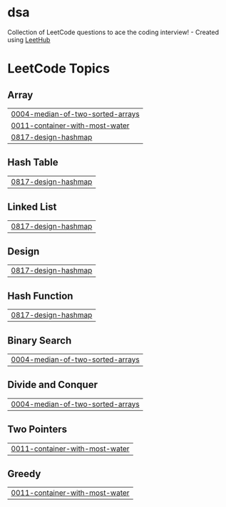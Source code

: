 # dsa
Collection of LeetCode questions to ace the coding interview! - Created using [LeetHub](https://github.com/QasimWani/LeetHub)

<!---LeetCode Topics Start-->
# LeetCode Topics
## Array
|  |
| ------- |
| [0004-median-of-two-sorted-arrays](https://github.com/La-BeTe/dsa/tree/master/0004-median-of-two-sorted-arrays) |
| [0011-container-with-most-water](https://github.com/La-BeTe/dsa/tree/master/0011-container-with-most-water) |
| [0817-design-hashmap](https://github.com/La-BeTe/dsa/tree/master/0817-design-hashmap) |
## Hash Table
|  |
| ------- |
| [0817-design-hashmap](https://github.com/La-BeTe/dsa/tree/master/0817-design-hashmap) |
## Linked List
|  |
| ------- |
| [0817-design-hashmap](https://github.com/La-BeTe/dsa/tree/master/0817-design-hashmap) |
## Design
|  |
| ------- |
| [0817-design-hashmap](https://github.com/La-BeTe/dsa/tree/master/0817-design-hashmap) |
## Hash Function
|  |
| ------- |
| [0817-design-hashmap](https://github.com/La-BeTe/dsa/tree/master/0817-design-hashmap) |
## Binary Search
|  |
| ------- |
| [0004-median-of-two-sorted-arrays](https://github.com/La-BeTe/dsa/tree/master/0004-median-of-two-sorted-arrays) |
## Divide and Conquer
|  |
| ------- |
| [0004-median-of-two-sorted-arrays](https://github.com/La-BeTe/dsa/tree/master/0004-median-of-two-sorted-arrays) |
## Two Pointers
|  |
| ------- |
| [0011-container-with-most-water](https://github.com/La-BeTe/dsa/tree/master/0011-container-with-most-water) |
## Greedy
|  |
| ------- |
| [0011-container-with-most-water](https://github.com/La-BeTe/dsa/tree/master/0011-container-with-most-water) |
<!---LeetCode Topics End-->